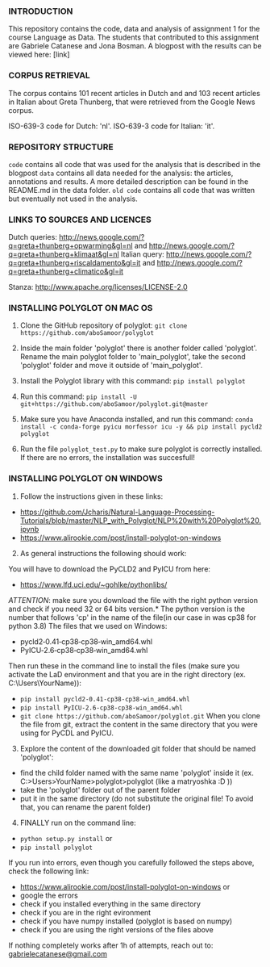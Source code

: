 ### INTRODUCTION
This repository contains the code, data and analysis of assignment 1 for the course Language as Data. The students that contributed to this assignment are Gabriele Catanese and Jona Bosman. A blogpost with the results can be viewed here: [link]

### CORPUS RETRIEVAL
The corpus contains 101 recent articles in Dutch and and 103 recent articles in Italian about Greta Thunberg, that were retrieved from the Google News corpus.

ISO-639-3 code for Dutch: 'nl'.
ISO-639-3 code for Italian: 'it'.

### REPOSITORY STRUCTURE

`code` contains all code that was used for the analysis that is described in the blogpost
`data` contains all data needed for the analysis: the articles, annotations and results. A more detailed description can be found in the README.md in the data folder.
`old code` contains all code that was written but eventually not used in the analysis.

### LINKS TO SOURCES AND LICENCES
Dutch queries: http://news.google.com/?q=greta+thunberg+opwarming&gl=nl and http://news.google.com/?q=greta+thunberg+klimaat&gl=nl
Italian query: http://news.google.com/?q=greta+thunberg+riscaldamento&gl=it and http://news.google.com/?q=greta+thunberg+climatico&gl=it

Stanza: http://www.apache.org/licenses/LICENSE-2.0

### INSTALLING POLYGLOT ON MAC OS

1) Clone the GitHub repository of polyglot: `git clone https://github.com/aboSamoor/polyglot`

2) Inside the main folder 'polyglot' there is another folder called 'polyglot'. Rename the main polyglot folder to 'main_polyglot', take the second 'polyglot' folder and move it outside of 'main_polyglot'.

3) Install the Polyglot library with this command: `pip install polyglot`

4) Run this command: `pip install -U git+https://github.com/aboSamoor/polyglot.git@master`

5) Make sure you have Anaconda installed, and run this command: `conda install -c conda-forge pyicu morfessor icu -y && pip install pycld2 polyglot`

6) Run the file `polyglot_test.py` to make sure polyglot is correctly installed. If there are no errors, the installation was succesfull!

### INSTALLING POLYGLOT ON WINDOWS
1) Follow the instructions given in these links:
- https://github.com/Jcharis/Natural-Language-Processing-Tutorials/blob/master/NLP_with_Polyglot/NLP%20with%20Polyglot%20.ipynb
- https://www.alirookie.com/post/install-polyglot-on-windows

2) As general instructions the following should work:

You will have to download the PyCLD2 and PyICU from here:
- https://www.lfd.uci.edu/~gohlke/pythonlibs/

*ATTENTION*: make sure you download the file with the right python version and check if you need 32 or 64 bits version.* 
The python version is the number that follows 'cp' in the name of the file(in our case in was cp38 for python 3.8)
The files that we used on Windows: 
- pycld2‑0.41‑cp38‑cp38‑win_amd64.whl
- PyICU‑2.6‑cp38‑cp38‑win_amd64.whl

Then run these in the command line to install the files
(make sure you activate the LaD environment and that you are in the right directory (ex. C:\Users\YourName)):

- `pip install pycld2‑0.41‑cp38‑cp38‑win_amd64.whl`
- `pip install PyICU‑2.6‑cp38‑cp38‑win_amd64.whl`
- `git clone https://github.com/aboSamoor/polyglot.git`
When you clone the file from git, extract the content in the same directory that you were using for PyCDL and PyICU.
 
3) Explore the content of the downloaded git folder that should be named 'polyglot':
- find the child folder named with the same name 'polyglot' inside it (ex. C:>Users>YourName>polyglot>polyglot (like a matryoshka :D ))
- take the 'polyglot' folder out of the parent folder
- put it in the same directory (do not substitute the original file! To avoid that, you can rename the parent folder) 

4) FINALLY run on the command line:
- `python setup.py install`
or 
- `pip install polyglot`

If you run into errors, even though you carefully followed the steps above, check the following link:
- https://www.alirookie.com/post/install-polyglot-on-windows
or
- google the errors
- check if you installed everything in the same directory 
- check if you are in the right evironment
- check if you have numpy installed (polyglot is based on numpy)
- check if you are using the right versions of the files above

If nothing completely works after 1h of attempts, reach out to: gabrielecatanese@gmail.com
